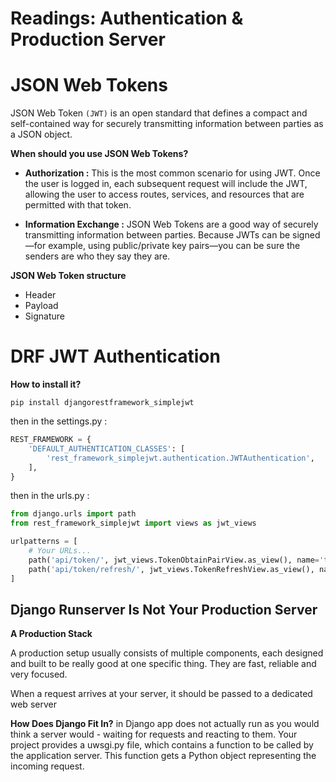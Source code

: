# Readings: Authentication & Production Server

# JSON Web Tokens
JSON Web Token `(JWT)` is an open standard that defines a compact and self-contained way for securely transmitting information between parties as a JSON object. 

**When should you use JSON Web Tokens?**

- **Authorization :** This is the most common scenario for using JWT. Once the user is logged in, each subsequent request will include the JWT, allowing the user to access routes, services, and resources that are permitted with that token.

- **Information Exchange :** JSON Web Tokens are a good way of securely transmitting information between parties. Because JWTs can be signed—for example, using public/private key pairs—you can be sure the senders are who they say they are.


**JSON Web Token structure**

- Header 
- Payload
- Signature

#  DRF JWT Authentication
**How to install it?**

`pip install djangorestframework_simplejwt`

then in the settings.py :

```python
REST_FRAMEWORK = {
    'DEFAULT_AUTHENTICATION_CLASSES': [
        'rest_framework_simplejwt.authentication.JWTAuthentication',
    ],
}
```
then in the urls.py :

```python
from django.urls import path
from rest_framework_simplejwt import views as jwt_views

urlpatterns = [
    # Your URLs...
    path('api/token/', jwt_views.TokenObtainPairView.as_view(), name='token_obtain_pair'),
    path('api/token/refresh/', jwt_views.TokenRefreshView.as_view(), name='token_refresh'),
]
```

## Django Runserver Is Not Your Production Server

**A Production Stack**

A production setup usually consists of multiple components, each designed and built to be really good at one specific thing. They are fast, reliable and very focused.

When a request arrives at your server, it should be passed to a dedicated web server

**How Does Django Fit In?**
in Django app does not actually run as you would think a server would - waiting for requests and reacting to them. Your project provides a uwsgi.py file, which contains a function to be called by the application server. This function gets a Python object representing the incoming request.